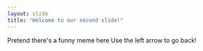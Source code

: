 ```yaml
---
layout: slide
title: "Welcome to our second slide!"
---
```

Pretend there's a funny meme here
Use the left arrow to go back!
